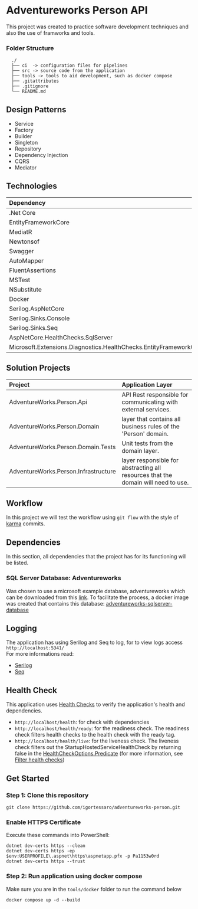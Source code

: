 # Adventureworks Person API

This project was created to practice software development techniques and also the use of framworks and tools.

### Folder Structure

```console
  ./
  ├── ci  -> configuration files for pipelines
  ├── src -> source code from the application
  ├── tools -> tools to aid development, such as docker compose
  ├── .gitattributes
  ├── .gitignore
  └── README.md
```

## Design Patterns

* Service
* Factory
* Builder
* Singleton
* Repository
* Dependency Injection
* CQRS
* Mediator

## Technologies

| Dependency | Version
| :--- | ---:
| .Net Core | 6.0
| EntityFrameworkCore | 5.0.7
| MediatR | 10.0.1
| Newtonsof | 13.0.1
| Swagger | 6.4.0
| AutoMapper | 10.1.1
| FluentAssertions | 11.2.0
| MSTest | 2.2.3
| NSubstitute | 4.2.2
| Docker | 20.10.8
| Serilog.AspNetCore | 6.0.1
| Serilog.Sinks.Console | 4.0.1
| Serilog.Sinks.Seq | 5.1.1
| AspNetCore.HealthChecks.SqlServer | 5.0.3
| Microsoft.Extensions.Diagnostics.HealthChecks.EntityFrameworkCore | 5.0.10

## Solution Projects

| Project | Application Layer |
| :--- | :---
| AdventureWorks.Person.Api | API Rest responsible for communicating with external services. |
| AdventureWorks.Person.Domain | layer that contains all business rules of the 'Person' domain. |
| AdventureWorks.Person.Domain.Tests | Unit tests from the domain layer. |
| AdventureWorks.Person.Infrastructure | layer responsible for abstracting all resources that the domain will need to use. |

## Workflow

In this project we will test the workflow using ``git flow`` with the style of [karma](http://karma-runner.github.io/6.3/dev/git-commit-msg.html) commits.

## Dependencies

In this section, all dependencies that the project has for its functioning will be listed.

### SQL Server Database: Adventureworks

Was chosen to use a microsoft example database, adventureworks which can be downloaded from this [link](https://docs.microsoft.com/pt-br/sql/samples/adventureworks-install-configure?view=sql-server-ver15&tabs=ssms).
To facilitate the process, a docker image was created that contains this database: [adventureworks-sqlserver-database](https://hub.docker.com/repository/docker/igortessaro/adventureworks-sqlserver-database)

## Logging

The application has using Serilog and Seq to log, for to view logs access ```http://localhost:5341/``` <br/>
For more informations read:

* [Serilog](https://serilog.net/)
* [Seq](https://datalust.co/)

## Health Check

This application uses [Health Checks](https://docs.microsoft.com/en-us/aspnet/core/host-and-deploy/health-checks?view=aspnetcore-5.0) to verify the application's health and dependencies.

* ```http://localhost/health```: for check with dependencies
* ```http://localhost/health/ready```: for the readiness check. The readiness check filters health checks to the health check with the ready tag.
* ```http://localhost/health/live```: for the liveness check. The liveness check filters out the StartupHostedServiceHealthCheck by returning false in the [HealthCheckOptions.Predicate](https://docs.microsoft.com/en-us/dotnet/api/microsoft.aspnetcore.diagnostics.healthchecks.healthcheckoptions.predicate?view=aspnetcore-5.0#Microsoft_AspNetCore_Diagnostics_HealthChecks_HealthCheckOptions_Predicate) (for more information, see [Filter health checks](https://docs.microsoft.com/en-us/aspnet/core/host-and-deploy/health-checks?view=aspnetcore-5.0#filter-health-checks))

## Get Started

### Step 1: Clone this repository

```console
git clone https://github.com/igortessaro/adventureworks-person.git
```

### Enable HTTPS Certificate

Execute these commands into PowerShell:

```console
dotnet dev-certs https --clean
dotnet dev-certs https -ep $env:USERPROFILE\.aspnet\https\aspnetapp.pfx -p Pa1153w0rd
dotnet dev-certs https --trust
```

### Step 2: Run application using docker compose

Make sure you are in the `tools/docker` folder to run the command below

```console
docker compose up -d --build
```
